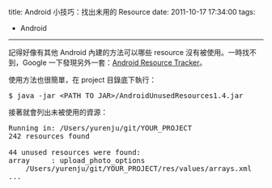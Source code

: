 title: Android 小技巧：找出未用的 Resource
date: 2011-10-17 17:34:00
tags: 
- Android
---

記得好像有其他 Android 內建的方法可以哪些 resource 沒有被使用。一時找不到，Google 一下發現另外一套：[Android Resource Tracker](http://code.google.com/p/androidresourcetracker/)。

使用方法也很簡單，在 project 目錄底下執行：
<pre class="brush: text">$ java -jar &lt;PATH_TO_JAR&gt;/AndroidUnusedResources1.4.jar
</pre>
接著就會列出未被使用的資源：

<pre class="brush: text">Running in: /Users/yurenju/git/YOUR_PROJECT
242 resources found

44 unused resources were found:
array     : upload_photo_options
    /Users/yurenju/git/YOUR_PROJECT/res/values/arrays.xml
...
</pre>